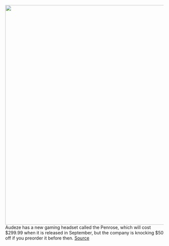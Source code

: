 <img src='https://cdn.vox-cdn.com/thumbor/juGm43cqUN28bLsGZHLNl26rCjM=/0x0:4540x3027/1200x800/filters:focal(1907x1151:2633x1877)/cdn.vox-cdn.com/uploads/chorus_image/image/67060951/penrosehere.0.jpg' width='700px' /><br/>
Audeze has a new gaming headset called the Penrose, which will cost $299.99 when it is released in September, but the company is knocking $50 off if you preorder it before then.
<a href='https://www.theverge.com/2020/7/15/21325485/audeze-gaming-headset-ps5-xbox-series-x-penrose-planar-magnetic-drivers'> Source <a/>
